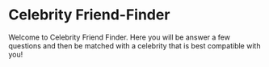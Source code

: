 # Celebrity Friend-Finder

Welcome to Celebrity Friend Finder. Here you will be answer a few questions and then be matched with a celebrity that is best compatible with you!

